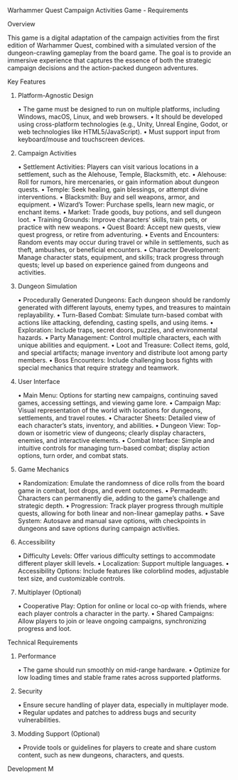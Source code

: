 Warhammer Quest Campaign Activities Game - Requirements

Overview

This game is a digital adaptation of the campaign activities from the first edition of Warhammer Quest, combined with a simulated version of the dungeon-crawling gameplay from the board game. The goal is to provide an immersive experience that captures the essence of both the strategic campaign decisions and the action-packed dungeon adventures.

Key Features

1. Platform-Agnostic Design

	•	The game must be designed to run on multiple platforms, including Windows, macOS, Linux, and web browsers.
	•	It should be developed using cross-platform technologies (e.g., Unity, Unreal Engine, Godot, or web technologies like HTML5/JavaScript).
	•	Must support input from keyboard/mouse and touchscreen devices.

2. Campaign Activities

	•	Settlement Activities: Players can visit various locations in a settlement, such as the Alehouse, Temple, Blacksmith, etc.
	•	Alehouse: Roll for rumors, hire mercenaries, or gain information about dungeon quests.
	•	Temple: Seek healing, gain blessings, or attempt divine interventions.
	•	Blacksmith: Buy and sell weapons, armor, and equipment.
	•	Wizard’s Tower: Purchase spells, learn new magic, or enchant items.
	•	Market: Trade goods, buy potions, and sell dungeon loot.
	•	Training Grounds: Improve characters’ skills, train pets, or practice with new weapons.
	•	Quest Board: Accept new quests, view quest progress, or retire from adventuring.
	•	Events and Encounters: Random events may occur during travel or while in settlements, such as theft, ambushes, or beneficial encounters.
	•	Character Development: Manage character stats, equipment, and skills; track progress through quests; level up based on experience gained from dungeons and activities.

3. Dungeon Simulation

	•	Procedurally Generated Dungeons: Each dungeon should be randomly generated with different layouts, enemy types, and treasures to maintain replayability.
	•	Turn-Based Combat: Simulate turn-based combat with actions like attacking, defending, casting spells, and using items.
	•	Exploration: Include traps, secret doors, puzzles, and environmental hazards.
	•	Party Management: Control multiple characters, each with unique abilities and equipment.
	•	Loot and Treasure: Collect items, gold, and special artifacts; manage inventory and distribute loot among party members.
	•	Boss Encounters: Include challenging boss fights with special mechanics that require strategy and teamwork.

4. User Interface

	•	Main Menu: Options for starting new campaigns, continuing saved games, accessing settings, and viewing game lore.
	•	Campaign Map: Visual representation of the world with locations for dungeons, settlements, and travel routes.
	•	Character Sheets: Detailed view of each character’s stats, inventory, and abilities.
	•	Dungeon View: Top-down or isometric view of dungeons; clearly display characters, enemies, and interactive elements.
	•	Combat Interface: Simple and intuitive controls for managing turn-based combat; display action options, turn order, and combat stats.

5. Game Mechanics

	•	Randomization: Emulate the randomness of dice rolls from the board game in combat, loot drops, and event outcomes.
	•	Permadeath: Characters can permanently die, adding to the game’s challenge and strategic depth.
	•	Progression: Track player progress through multiple quests, allowing for both linear and non-linear gameplay paths.
	•	Save System: Autosave and manual save options, with checkpoints in dungeons and save options during campaign activities.

6. Accessibility

	•	Difficulty Levels: Offer various difficulty settings to accommodate different player skill levels.
	•	Localization: Support multiple languages.
	•	Accessibility Options: Include features like colorblind modes, adjustable text size, and customizable controls.

7. Multiplayer (Optional)

	•	Cooperative Play: Option for online or local co-op with friends, where each player controls a character in the party.
	•	Shared Campaigns: Allow players to join or leave ongoing campaigns, synchronizing progress and loot.

Technical Requirements

1. Performance

	•	The game should run smoothly on mid-range hardware.
	•	Optimize for low loading times and stable frame rates across supported platforms.

2. Security

	•	Ensure secure handling of player data, especially in multiplayer mode.
	•	Regular updates and patches to address bugs and security vulnerabilities.

3. Modding Support (Optional)

	•	Provide tools or guidelines for players to create and share custom content, such as new dungeons, characters, and quests.

Development M
